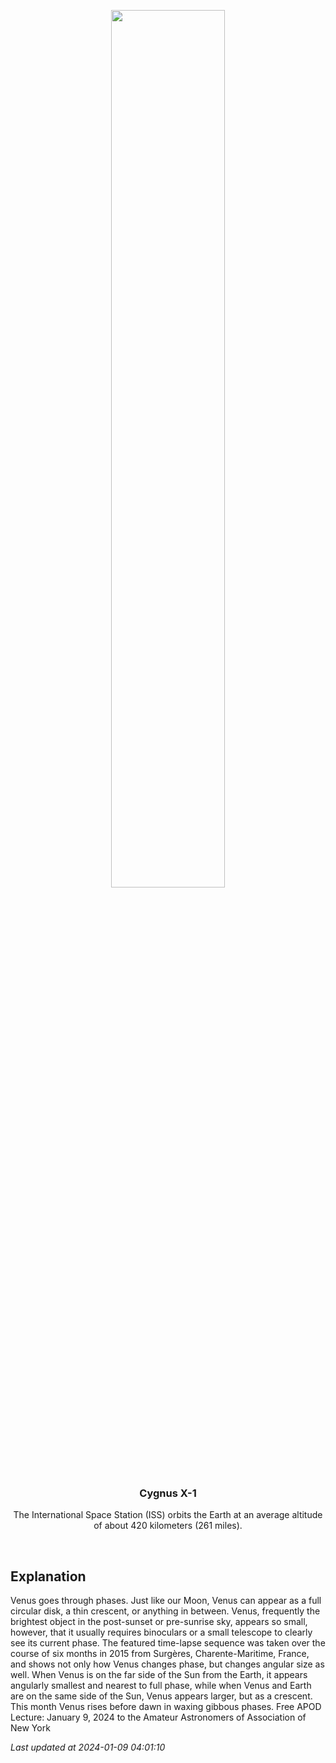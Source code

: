 <p align='center'>
    <img src='https://apod.nasa.gov/apod/image/2401/VenusPhases_Gonzales_960.jpg' width='60%' />
    <h3 align="center">Cygnus X-1</h3>
    <p align="center">The International Space Station (ISS) orbits the Earth at an average altitude of about 420 kilometers (261 miles).</p>
</p>
<br/>

Explanation
--
Venus goes through phases.  Just like our Moon, Venus can appear as a full circular disk, a thin crescent, or anything in between.  Venus, frequently the brightest object in the post-sunset or pre-sunrise sky, appears so small, however, that it usually requires binoculars or a small telescope to clearly see its current phase.  The featured time-lapse sequence was taken over the course of six months in 2015 from Surgères, Charente-Maritime, France, and shows not only how Venus changes phase, but changes angular size as well. When Venus is on the far side of the Sun from the Earth, it appears angularly smallest and nearest to full phase, while when Venus and Earth are on the same side of the Sun, Venus appears larger, but as a crescent. This month Venus rises before dawn in waxing gibbous phases.    Free APOD Lecture: January 9, 2024 to the Amateur Astronomers of Association of New York


*Last updated at 2024-01-09 04:01:10*
